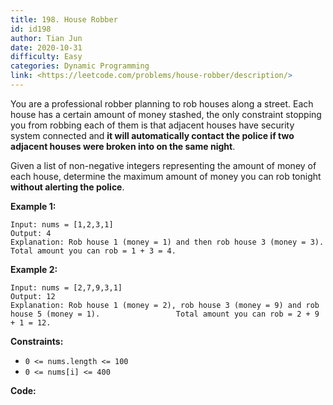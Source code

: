 ```yaml
---
title: 198. House Robber
id: id198
author: Tian Jun
date: 2020-10-31
difficulty: Easy
categories: Dynamic Programming
link: <https://leetcode.com/problems/house-robber/description/>
---
```


You are a professional robber planning to rob houses along a street. Each
house has a certain amount of money stashed, the only constraint stopping you
from robbing each of them is that adjacent houses have security system
connected and **it will automatically contact the police if two adjacent
houses were broken into on the same night**.

Given a list of non-negative integers representing the amount of money of each
house, determine the maximum amount of money you can rob tonight **without
alerting the police**.



**Example 1:**
            
	Input: nums = [1,2,3,1]    
	Output: 4    
	Explanation: Rob house 1 (money = 1) and then rob house 3 (money = 3).                 Total amount you can rob = 1 + 3 = 4.    

**Example 2:**
            
	Input: nums = [2,7,9,3,1]    
	Output: 12    
	Explanation: Rob house 1 (money = 2), rob house 3 (money = 9) and rob house 5 (money = 1).                 Total amount you can rob = 2 + 9 + 1 = 12.    



**Constraints:**

  * `0 <= nums.length <= 100`
  * `0 <= nums[i] <= 400`


**Code:**
